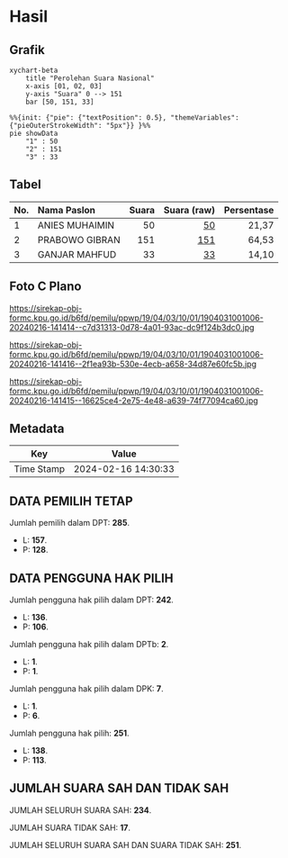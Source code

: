 # Hasil

## Grafik

```mermaid
xychart-beta
    title "Perolehan Suara Nasional"
    x-axis [01, 02, 03]
    y-axis "Suara" 0 --> 151
    bar [50, 151, 33]
```

```mermaid
%%{init: {"pie": {"textPosition": 0.5}, "themeVariables": {"pieOuterStrokeWidth": "5px"}} }%%
pie showData
    "1" : 50
    "2" : 151
    "3" : 33
```

## Tabel

| No. | Nama Paslon    | Suara | Suara (raw) | Persentase |
|:--- |:-------------- | -----:| -----------:| ----------:|
| 1   | ANIES MUHAIMIN | 50    | [50][p-1]   | 21,37      |
| 2   | PRABOWO GIBRAN | 151   | [151][p-2]  | 64,53      |
| 3   | GANJAR MAHFUD  | 33    | [33][p-3]   | 14,10      |


[p-1]: https://github.com/gigit-pemilu/pemilu-2024/blob/main/pilpres/hitung-suara/sub/19-kepulauan-bangka-belitung/sub/04-bangka-tengah/sub/03-sungai-selan/sub/1001-sungai-selan/sub/006-tps/sub/paslon-1.txt
[p-2]: https://github.com/gigit-pemilu/pemilu-2024/blob/main/pilpres/hitung-suara/sub/19-kepulauan-bangka-belitung/sub/04-bangka-tengah/sub/03-sungai-selan/sub/1001-sungai-selan/sub/006-tps/sub/paslon-2.txt
[p-3]: https://github.com/gigit-pemilu/pemilu-2024/blob/main/pilpres/hitung-suara/sub/19-kepulauan-bangka-belitung/sub/04-bangka-tengah/sub/03-sungai-selan/sub/1001-sungai-selan/sub/006-tps/sub/paslon-3.txt

## Foto C Plano

https://sirekap-obj-formc.kpu.go.id/b6fd/pemilu/ppwp/19/04/03/10/01/1904031001006-20240216-141414--c7d31313-0d78-4a01-93ac-dc9f124b3dc0.jpg

https://sirekap-obj-formc.kpu.go.id/b6fd/pemilu/ppwp/19/04/03/10/01/1904031001006-20240216-141416--2f1ea93b-530e-4ecb-a658-34d87e60fc5b.jpg

https://sirekap-obj-formc.kpu.go.id/b6fd/pemilu/ppwp/19/04/03/10/01/1904031001006-20240216-141415--16625ce4-2e75-4e48-a639-74f77094ca60.jpg


## Metadata

| Key        | Value               |
| ---------- | ------------------- |
| Time Stamp | 2024-02-16 14:30:33 |


## DATA PEMILIH TETAP

Jumlah pemilih dalam DPT: **285**.
 * L: **157**.
 * P: **128**.

## DATA PENGGUNA HAK PILIH

Jumlah pengguna hak pilih dalam DPT: **242**.
 * L: **136**.
 * P: **106**.

Jumlah pengguna hak pilih dalam DPTb: **2**.
 * L: **1**.
 * P: **1**.

Jumlah pengguna hak pilih dalam DPK: **7**.
 * L: **1**.
 * P: **6**.

Jumlah pengguna hak pilih: **251**.
 * L: **138**.
 * P: **113**.

## JUMLAH SUARA SAH DAN TIDAK SAH

JUMLAH SELURUH SUARA SAH: **234**.

JUMLAH SUARA TIDAK SAH: **17**.

JUMLAH SELURUH SUARA SAH DAN SUARA TIDAK SAH: **251**.


